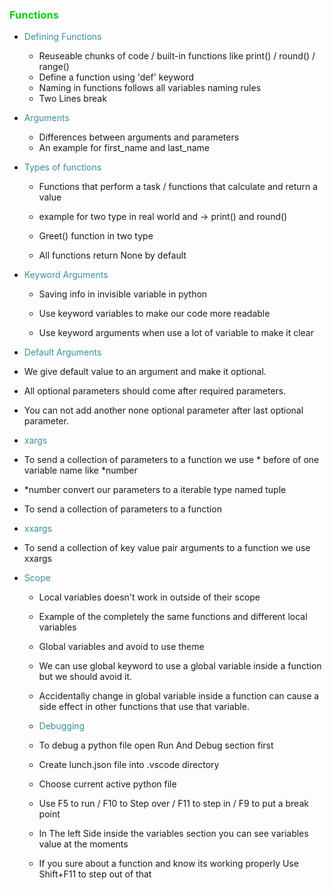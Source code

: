 ### <span style="color: #03ce14;">Functions</span>
* <span style="color: #399099;">Defining Functions</span>
   * Reuseable chunks of code / built-in functions like print() / round() / range()
   *  Define a function using 'def' keyword
   *  Naming in functions follows all variables naming rules
   *  Two Lines break
* <span style="color: #399099;">Arguments</span>
   * Differences between arguments and parameters
   * An example for first_name and last_name
*  <span style="color: #399099;">Types of functions</span>
   * Functions that perform a task / functions that calculate and return a value
   * example for two type in real world and -> print() and round()
   * Greet() function in two type
     
   * All functions return None by default
*  <span style="color: #399099;">Keyword Arguments</span>
   * Saving info in invisible variable in python
   * Use keyword variables to make our code more readable 
     
   * Use keyword arguments when use a lot of variable to make it clear
 *  <span style="color: #399099;">Default Arguments</span>
   * We give default value to an argument and make it optional.
   * All optional parameters should come after required parameters.
   * You can not add another none optional parameter after last optional parameter.
 *  <span style="color: #399099;">xargs</span>
   * To send a collection of parameters to a function we use * before of one variable name like *number
   * *number convert our parameters to a iterable type named tuple
     
   * To send a collection of parameters to a function 
     
 *  <span style="color: #399099;">xxargs</span>
   * To send a collection of key value pair arguments to a function we use xxargs
     
*  <span style="color: #399099;">Scope</span>
   * Local variables doesn't work in outside of their scope
   * Example of the completely the same functions and different local variables
   * Global variables and avoid to use theme
     
   * We can use global keyword to use a global variable inside a function but we should avoid it.
   * Accidentally change in global variable inside a function can cause a side effect in other functions that use that variable.
   *  <span style="color: #399099;">Debugging</span>
   * To debug a python file open Run And Debug section first
   * Create lunch.json file into .vscode directory
   * Choose current active python file
   * Use F5 to run / F10 to Step over / F11 to step in / F9 to put a break point
   * In The left Side inside the variables section you can see variables value  at the moments
   * If you sure about a function and know its working properly Use Shift+F11 to step out of that
